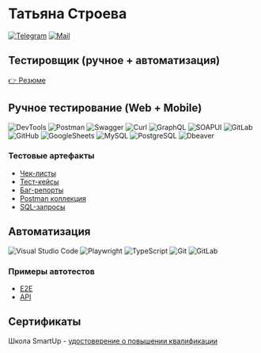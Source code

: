 # Татьяна Строева
[![Telegram](https://img.shields.io/badge/Telegram-1a3136?style=social&logo=telegram)](https://t.me/Stroeva_Tatyana)
[![Mail](https://img.shields.io/badge/Mail-1a3136?style=social&logo=mail.ru)](mailto:stroevats@mail.ru)

## Тестировщик (ручное + автоматизация)

[:point_right: Резюме](https://drive.google.com/file/d/15kEJwGfKOB9BRZdQHqKnFhYzW7cdkJPz/view?usp=sharing)

## Ручное тестирование (Web + Mobile)

![DevTools](https://img.shields.io/badge/DevTools-122529?style=for-the-badge&logo=googlechrome)
![Postman](https://img.shields.io/badge/Postman-122529?style=for-the-badge&logo=postman&logoColor=f76935)
![Swagger](https://img.shields.io/badge/Swagger-122529?style=for-the-badge&logo=swagger&logoColor=7ede2b)
![Curl](https://img.shields.io/badge/Curl-122529?style=for-the-badge&logo=curl&logoColor=7ede2b)
![GraphQL](https://img.shields.io/badge/GraphQL_Playground-122529?style=for-the-badge&logo=graphql&logoColor=d4088d)
![SOAPUI](https://img.shields.io/badge/SOAPUI-122529?style=for-the-badge&logo=soapui&logoColor=d4088d)
![GitLab](https://img.shields.io/badge/GitLab_Issues-122529?style=for-the-badge&logo=gitlab)
![GitHub](https://img.shields.io/badge/GitHub-122529?style=for-the-badge&logo=github)
![GoogleSheets](https://img.shields.io/badge/Google%20Sheets-122529?style=for-the-badge&logo=google-sheets)
![MySQL](https://img.shields.io/badge/MySQL-122529?style=for-the-badge&logo=mysql)
![PostgreSQL](https://img.shields.io/badge/PostgreSQL-122529?style=for-the-badge&logo=postgresql)
![Dbeaver](https://img.shields.io/badge/Dbeaver-122529?style=for-the-badge&logo=dbeaver)


### Тестовые артефакты

- [Чек-листы](https://drive.google.com/drive/folders/14b2X4jEWXDPU05pIo4qfCCuGSW06YXAb?usp=sharing)
- [Тест-кейсы](https://drive.google.com/drive/folders/14n5l3zP3LVgxjlpgjNejTrGPRU0khU9L?usp=drive_link)
- [Баг-репорты](https://gitlab.com/my_project2370827/My_Project/-/issues)
- [Postman коллекция](https://github.com/stroeva-ts/Postman_collection)
- [SQL-запросы](https://github.com/stroeva-ts/SQL-queries)

## Автоматизация
![Visual Studio Code](https://img.shields.io/badge/Visual%20Studio%20Code-122529?style=for-the-badge&logo=visual-studio-code&logoColor=0080FF)
![Playwright](https://img.shields.io/badge/Playwright-122529?style=for-the-badge&logo=playwright)
![TypeScript](https://img.shields.io/badge/typescript-122529?style=for-the-badge&logo=typescript)
![Git](https://img.shields.io/badge/Git-122529?style=for-the-badge&logo=git)
![GitLab](https://img.shields.io/badge/GitLab-122529?style=for-the-badge&logo=gitlab)

### Примеры автотестов
- [E2E](https://github.com/stroeva-ts/PW-project/tree/master/Tests/e2e)
- [API](https://github.com/stroeva-ts/PW-project/tree/master/Tests/api)

## Сертификаты
Школа SmartUp - [удостоверение о повышении квалификации](https://drive.google.com/file/d/16K2mrYcbBCIvG4f0F9fnlD18TtVM7Gfc/view?usp=sharing)
